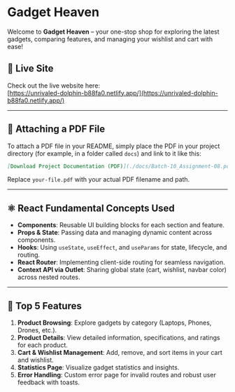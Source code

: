 # Gadget Heaven

Welcome to **Gadget Heaven** – your one-stop shop for exploring the latest gadgets, comparing features, and managing your wishlist and cart with ease!

## 🚀 Live Site

Check out the live website here:  
[https://unrivaled-dolphin-b88fa0.netlify.app/](https://unrivaled-dolphin-b88fa0.netlify.app/)

---

## 📎 Attaching a PDF File

To attach a PDF file in your README, simply place the PDF in your project directory (for example, in a folder called `docs`) and link to it like this:

```markdown
[Download Project Documentation (PDF)](./docs/Batch-10_Assignment-08.pdf)
```

Replace `your-file.pdf` with your actual PDF filename and path.

---

## ⚛️ React Fundamental Concepts Used

- **Components**: Reusable UI building blocks for each section and feature.
- **Props & State**: Passing data and managing dynamic content across components.
- **Hooks**: Using `useState`, `useEffect`, and `useParams` for state, lifecycle, and routing.
- **React Router**: Implementing client-side routing for seamless navigation.
- **Context API via Outlet**: Sharing global state (cart, wishlist, navbar color) across nested routes.

---

## 🌟 Top 5 Features

1. **Product Browsing**: Explore gadgets by category (Laptops, Phones, Drones, etc.).
2. **Product Details**: View detailed information, specifications, and ratings for each product.
3. **Cart & Wishlist Management**: Add, remove, and sort items in your cart and wishlist.
4. **Statistics Page**: Visualize gadget statistics and insights.
5. **Error Handling**: Custom error page for invalid routes and robust user feedback with toasts.
